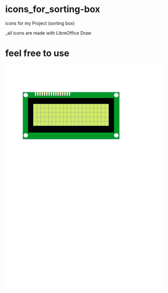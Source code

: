 
# icons_for_sorting-box
icons for my Project (sorting box)


_all icons are made with LibreOffice Draw
# feel free to use
![](test.gif)









